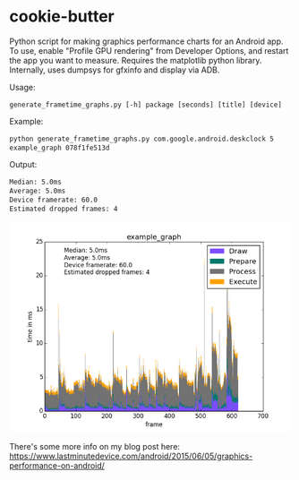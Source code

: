 # cookie-butter

Python script for making graphics performance charts for an Android app. To use, enable "Profile GPU rendering" from Developer Options, and restart the app you want to measure. Requires the matplotlib python library. Internally, uses dumpsys for gfxinfo and display via ADB. 

Usage: 

    generate_frametime_graphs.py [-h] package [seconds] [title] [device]

Example: 
    
    python generate_frametime_graphs.py com.google.android.deskclock 5 example_graph 078f1fe513d
    
Output: 

    Median: 5.0ms 
    Average: 5.0ms 
    Device framerate: 60.0 
    Estimated dropped frames: 4

![Example Graph](example_graph.png "Example Graph")

There's some more info on my blog post here: https://www.lastminutedevice.com/android/2015/06/05/graphics-performance-on-android/ 
